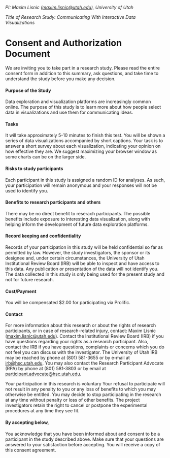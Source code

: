 *PI: Maxim Lisnic (maxim.lisnic@utah.edu), University of Utah*

*Title of Research Study: Communicating With Interactive Data Visualizations*

# Consent and Authorization Document

We are inviting you to take part in a research study. Please read the entire consent form in addition to this summary, 
ask questions, and take time to understand the study before you make any decision.

#### Purpose of the Study
Data exploration and visualization platforms are increasingly
common online. The purpose of this study is to learn
more about how people select data in visualizations and use them for communicating ideas.

#### Tasks
It will take approximately 5-10 minutes to finish this test. 
You will be shown a series of data visualizations accompanied by short captions.
Your task is to answer a short survey about each visualization, indicating your opinion on how effective they are.
We suggest maximizing your browser window as some charts can be on the larger side.

#### Risks to study participants
Each participant in this study is assigned a random ID for analyses. As such,
your participation will remain anonymous and your responses will
not be used to identify you.

#### Benefits to research participants and others
There may be no direct benefit to reserach participants.
The possible benefits include exposure to interesting data
visualization, along with helping inform the
development of future data exploration platforms.

#### Record keeping and confidentiality
Records of your participation in this study will be held
confidential so far as permitted by law. However, the study
investigators, the sponsor or its designee and, under certain
circumstances, the University of Utah Institutional
Review Board (IRB) will be able to inspect and have access to
this data. Any publication or presentation of the data will not
identify you.
The data collected in this study is only being used for the present study and not for future research.

#### Cost/Payment
You will be compensated $2.00 for participating via Prolific.

#### Contact
For more information about this research or about the rights of
research participants, or in case of research-related injury,
contact:  Maxim Lisnic (maxim.lisnic@utah.edu). 
Contact the Institutional Review Board (IRB) if you have questions regarding your rights as a research participant. Also, contact the IRB if you have questions, complaints or concerns which you do not feel you can discuss with the investigator. The University of Utah IRB may be reached by phone at (801) 581-3655 or by e-mail at irb@hsc.utah.edu. 
You may also contact the Research Participant Advocate (RPA) by phone at (801) 581-3803 or by email at participant.advocate@hsc.utah.edu.

Your participation in this research is voluntary
Your refusal to participate will not result in any penalty to you
or any loss of benefits to which you may otherwise be entitled.
You may decide to stop participating in the research at any time
without penalty or loss of other benefits. The project
investigators retain the right to cancel or postpone the
experimental procedures at any time they see fit.

#### By accepting below,
You acknowledge that you have been informed about and consent to
be a participant in the study described above. Make sure that your
questions are answered to your satisfaction before accepting. 
You will receive a copy of this consent agreement.

